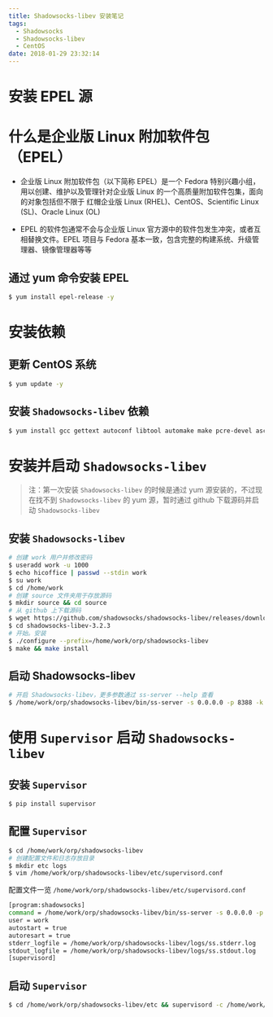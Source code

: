 ```yaml
---
title: Shadowsocks-libev 安装笔记
tags:
  - Shadowsocks
  - Shadowsocks-libev
  - CentOS
date: 2018-01-29 23:32:14
---
```



# 安装 EPEL 源

# 什么是企业版 Linux 附加软件包（EPEL）
- 企业版 Linux 附加软件包（以下简称 EPEL）是一个 Fedora 特别兴趣小组，用以创建、维护以及管理针对企业版 Linux 的一个高质量附加软件包集，面向的对象包括但不限于 红帽企业版 Linux (RHEL)、CentOS、Scientific Linux (SL)、Oracle Linux (OL)

- EPEL 的软件包通常不会与企业版 Linux 官方源中的软件包发生冲突，或者互相替换文件。EPEL 项目与 Fedora 基本一致，包含完整的构建系统、升级管理器、镜像管理器等等

## 通过 yum 命令安装 EPEL

```bash
$ yum install epel-release -y
```

# 安装依赖

## 更新 CentOS 系统

```bash
$ yum update -y
```

## 安装 `Shadowsocks-libev` 依赖

```bash
$ yum install gcc gettext autoconf libtool automake make pcre-devel asciidoc xmlto c-ares-devel libev-devel libsodium-devel mbedtls-devel -y
```

# 安装并启动 `Shadowsocks-libev`

> 注：第一次安装 `Shadowsocks-libev` 的时候是通过 yum 源安装的，不过现在找不到 `Shadowsocks-libev` 的 yum 源，暂时通过 github 下载源码并启动 `Shadowsocks-libev`

## 安装 `Shadowsocks-libev`

```bash
# 创建 work 用户并修改密码
$ useradd work -u 1000
$ echo hicoffice | passwd --stdin work
$ su work
$ cd /home/work
# 创建 source 文件夹用于存放源码
$ mkdir source && cd source
# 从 github 上下载源码
$ wget https://github.com/shadowsocks/shadowsocks-libev/releases/download/v3.2.3/shadowsocks-libev-3.2.3.tar.gz
$ cd shadowsocks-libev-3.2.3
# 开始。安装
$ ./configure --prefix=/home/work/orp/shadowsocks-libev
$ make && make install
```

## 启动 Shadowsocks-libev

```bash
# 开启 Shadowsocks-libev，更多参数通过 ss-server --help 查看
$ /home/work/orp/shadowsocks-libev/bin/ss-server -s 0.0.0.0 -p 8388 -k password -m rc4-md5 &
```

<!-- more -->

# 使用 `Supervisor` 启动 `Shadowsocks-libev`

## 安装 `Supervisor`

```bash
$ pip install supervisor
```

## 配置 `Supervisor`

```bash
$ cd /home/work/orp/shadowsocks-libev
# 创建配置文件和日志存放目录
$ mkdir etc logs
$ vim /home/work/orp/shadowsocks-libev/etc/supervisord.conf
```

配置文件一览 `/home/work/orp/shadowsocks-libev/etc/supervisord.conf`

```bash
[program:shadowsocks]
command = /home/work/orp/shadowsocks-libev/bin/ss-server -s 0.0.0.0 -p 8388 -k password -m rc4-md5 > /dev/null 2>&1 &
user = work
autostart = true
autoresart = true
stderr_logfile = /home/work/orp/shadowsocks-libev/logs/ss.stderr.log
stdout_logfile = /home/work/orp/shadowsocks-libev/logs/ss.stdout.log
[supervisord]
```

## 启动 `Supervisor`

```bash
$ cd /home/work/orp/shadowsocks-libev/etc && supervisord -c /home/work/orp/shadowsocks-libev/etc/supervisord.conf
```
